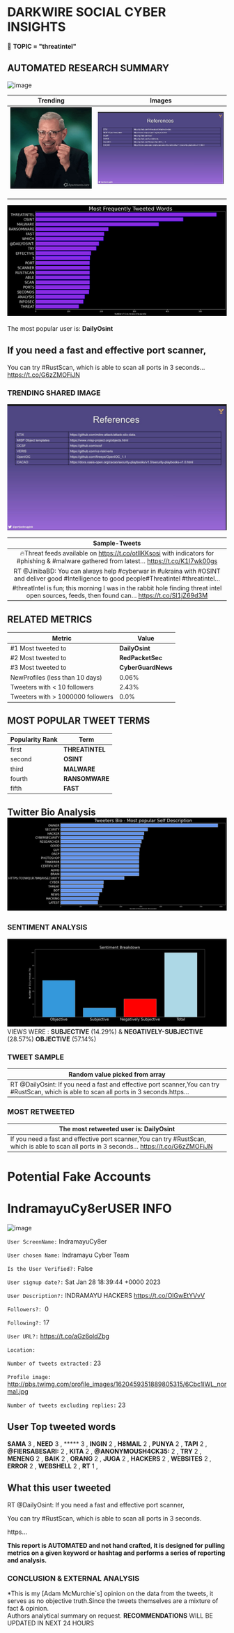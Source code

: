 # DARKWIRE SOCIAL CYBER INSIGHTS 
&#x1F34E; **TOPIC = "threatintel"**

## AUTOMATED RESEARCH SUMMARY
  ![image](darkLogo.png)   

|  Trending  |   Images | 
:-------------------------:|:-------------------------:
|  ![image](assets/threatintel/imageFile1.jpg)     <img width=200/> | ![image](assets/threatintel/imageFile2.jpg) <img width=200/> |   
 
 
![image](assets/threatintel/TWEETS.png)
<br></br>
The most popular user is: **DailyOsint**  
 

## If you need a fast and effective port scanner,

You can try #RustScan, which is able to scan all ports in 3 seconds… https://t.co/G6zZMOFiJN 

  




### TRENDING SHARED IMAGE

![image](assets/threatintel/twitterPostedImage.png)



|                **Sample-Tweets**        |
| :-------------: |
| 🔥Threat feeds available on https://t.co/otlIKKsosi with indicators for #phishing &amp; #malware  gathered from latest… https://t.co/K1l7wk00gs |
| RT @JinibaBD: You can always help #cyberwar in #ukraina with #OSINT and deliver good #Intelligence to good people#Threatintel #threatintel… |
| #threatIntel is fun; this morning I was in the rabbit hole finding threat intel open sources, feeds, then found can… https://t.co/Sl1jZ69d3M |

## RELATED METRICS<br>
| Metric | Value |
| ------------- | ------------- |
| #1 Most tweeted to  | **DailyOsint** |
| #2 Most tweeted to  | **RedPacketSec** |
| #3 Most tweeted to  | **CyberGuardNews** |
| NewProfiles (less than 10 days) | 0.06%  |
| Tweeters with < 10 followers  | 2.43%|
| Tweeters with > 1000000 followers  | 0.0%  |



## MOST POPULAR TWEET TERMS 


| Popularity Rank  | Term |
| ------------- | ------------- |
| first  | **THREATINTEL**  |
| second  | **OSINT**  |
| third  | **MALWARE** |
| fourth  | **RANSOMWARE**  |
| fifth  | **FAST**  |


## Twitter Bio Analysis![image](assets/threatintel/BIO.png)
### SENTIMENT ANALYSIS
![image](assets/threatintel/sentiment.png)
VIEWS WERE : **SUBJECTIVE**  (14.29%) & **NEGATIVELY-SUBJECTIVE** (28.57%) **OBJECTIVE** (57.14%)

### TWEET SAMPLE 
| Random value picked from array |
| ------------- |
|RT @DailyOsint: If you need a fast and effective port scanner,You can try #RustScan, which is able to scan all ports in 3 seconds.https… |

### MOST RETWEETED 

| The most retweeted user is: **DailyOsint**  |
| ------------- |
| If you need a fast and effective port scanner,You can try #RustScan, which is able to scan all ports in 3 seconds… https://t.co/G6zZMOFiJN |

# Potential Fake Accounts
 
# IndramayuCy8erUSER INFO
![image](http://pbs.twimg.com/profile_images/1620459351889805315/6Cbc1IWL_normal.jpg)
 
`User ScreenName:` IndramayuCy8er 
 
`User chosen Name:` Indramayu Cyber Team 
 
`Is the User Verified?:` False 
 
`User signup date?:` Sat Jan 28 18:39:44 +0000 2023 
 
`User Description?:` INDRAMAYU HACKERS 
https://t.co/OlGwEtYVvV 
 
`Followers?: `0 
 
`Following?:` 17 
 
`User URL?:` https://t.co/aGz6oldZbg 
 
`Location:`  
 
`Number of tweets extracted`  : 23 
 
`Profile image:` http://pbs.twimg.com/profile_images/1620459351889805315/6Cbc1IWL_normal.jpg 
 
`Number of tweets excluding replies:` 23 
 

 

 
## User Top tweeted words 
 
**SAMA** 3 , **NEED** 3 , ***** 3 , **INGIN** 2 , **H8MAIL** 2 , **PUNYA** 2 , **TAPI** 2 , **@FIERSABESARI:** 2 , **KITA** 2 , **@ANONYMOUSH4CK35:** 2 , **TRY** 2 , **MENENG** 2 , **BAIK** 2 , **ORANG** 2 , **JUGA** 2 , **HACKERS** 2 , **WEBSITES** 2 , **ERROR** 2 , **WEBSHELL** 2 , **RT** 1 , 
 
## What this user tweeted
 
RT @DailyOsint: If you need a fast and effective port scanner,

You can try #RustScan, which is able to scan all ports in 3 seconds.

https…
 

<b> This report is AUTOMATED and not hand crafted, it is designed for pulling metrics on a given keyword or hashtag and performs a series of reporting and analysis.</b>  
### CONCLUSION & EXTERNAL ANALYSIS

*This is my [Adam McMurchie`s] opinion on the data from the tweets, it serves as no objective truth.Since the tweets themselves are a mixture of fact & opinion.<br>
Authors analytical summary on request.
**RECOMMENDATIONS** WILL BE UPDATED IN NEXT  24 HOURS <br>